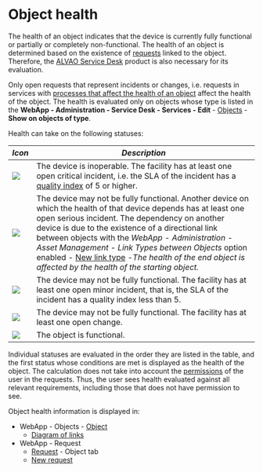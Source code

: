 # Object health
     
The health of an object indicates that the device is currently fully functional or partially or completely non-functional. The health of an object is determined based on the existence of [requests](../../alvao-service-desk/requests) linked to the object. Therefore, the [ALVAO Service Desk](../../alvao-service-desk) product is also necessary for its evaluation.
     
Only open requests that represent incidents or changes, i.e. requests in services with [processes that affect the health of an object](../../list-of-windows/alvao-webapp/administration/service-desk/process/create-process) affect the health of the object. The health is evaluated only on objects whose type is listed in the **WebApp - Administration - Service Desk - Services - Edit** - [Objects](../../list-of-windows/alvao-webapp/administration/service-desk/service/objects) - **Show on objects of type**.
      
Health can take on the following statuses:

| *Icon* | *Description* |
| --- | --- |
| ![](crit_incident.png) | The device is inoperable. The facility has at least one open critical incident, i.e. the SLA of the incident has a [quality index](../../list-of-windows/alvao-webapp/administration/service-desk/sla/create-sla) of 5 or higher. |
| ![](linked_incident.png) | The device may not be fully functional. Another device on which the health of that device depends has at least one open serious incident. The dependency on another device is due to the existence of a directional link between objects with the *WebApp - Administration - Asset Management - Link Types between Objects* option enabled - [New link type](../../list-of-windows/alvao-webapp/administration/asset-management/link-types/new) -*The health of the end object is affected by the health of the starting object.* |
| ![](incident.png) | The device may not be fully functional. The facility has at least one open minor incident, that is, the SLA of the incident has a quality index less than 5. |
| ![](change.png) | The device may not be fully functional. The facility has at least one open change. |
| ![](ok.png) | The object is functional. |

Individual statuses are evaluated in the order they are listed in the table, and the first status whose conditions are met is displayed as the health of the object. The calculation does not take into account the [permissions](../../alvao-service-desk/implementation/services/service-roles) of the user in the requests. Thus, the user sees health evaluated against all relevant requirements, including those that does not have permission to see.
      
Object health information is displayed in:
     
- WebApp - Objects - [Object](../../list-of-windows/alvao-webapp/objects/object)
    - [Diagram of links](../../list-of-windows/alvao-webapp/objects/object/links-diagram)
- WebApp - Request
    - [Request](../../list-of-windows/alvao-webapp/requests/request) - Object tab
    - [New request](../../list-of-windows/alvao-webapp/requests/new-request)

